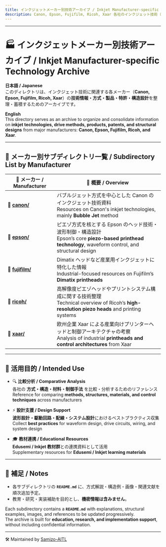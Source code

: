 ```yaml
---
title: インクジェットメーカー別技術アーカイブ / Inkjet Manufacturer-specific Technology Archive  
description: Canon, Epson, Fujifilm, Ricoh, Xaar 各社のインクジェット技術（方式・構造・特許・製品情報）の整理 / Technical archive for inkjet technologies by Canon, Epson, Fujifilm, Ricoh, and Xaar
---
```


---

# 🏭 **インクジェットメーカー別技術アーカイブ / Inkjet Manufacturer-specific Technology Archive**

**日本語 / Japanese**  
このディレクトリは、インクジェット技術に関連する各メーカー（**Canon, Epson, Fujifilm, Ricoh, Xaar**）の**技術情報・方式・製品・特許・構造設計**を整理・蓄積するためのアーカイブです。  

**English**  
This directory serves as an archive to organize and consolidate information on **inkjet technologies, drive methods, products, patents, and structural designs** from major manufacturers: **Canon, Epson, Fujifilm, Ricoh, and Xaar**.  

---

## 📁 **メーカー別サブディレクトリ一覧 / Subdirectory List by Manufacturer**

| 🏢 **メーカー / Manufacturer** | 📖 **概要 / Overview** |
|-------------------------------|-----------------------|
| 📂 [**canon/**](./canon) | バブルジェット方式を中心とした Canon のインクジェット技術資料<br>Resources on Canon's inkjet technologies, mainly **Bubble Jet** method |
| 📂 [**epson/**](./epson) | ピエゾ方式を核とする Epson のヘッド技術・波形制御・構造設計<br>Epson’s core **piezo-based printhead technology**, waveform control, and structural design |
| 📂 [**fujifilm/**](./fujifilm) | Dimatix ヘッドなど産業用インクジェットに特化した情報<br>Industrial-focused resources on Fujifilm’s **Dimatix printheads** |
| 📂 [**ricoh/**](./ricoh) | 高解像度ピエゾヘッドやプリントシステム構成に関する技術整理<br>Technical overview of Ricoh’s **high-resolution piezo heads** and printing systems |
| 📂 [**xaar/**](./xaar) | 欧州企業 Xaar による産業向けプリンターヘッドと制御アーキテクチャの考察<br>Analysis of industrial **printheads and control architectures** from Xaar |

---

## 🧭 **活用目的 / Intended Use**

- 🔍 **比較分析 / Comparative Analysis**  
  各社の **方式・構造・材料・制御手法** を比較・分析するためのリファレンス  
  Reference for comparing **methods, structures, materials, and control techniques** across manufacturers  

- ⚡ **設計支援 / Design Support**  
  **波形設計・駆動回路・配線・システム設計**におけるベストプラクティス収集  
  Collect **best practices** for waveform design, drive circuits, wiring, and system design  

- 🎓 **教材連携 / Educational Resources**  
  **Edusemi / Inkjet 教材群**との連携資料として活用  
  Supplementary resources for **Edusemi / Inkjet learning materials**  

---

## 📌 **補足 / Notes**

- 各サブディレクトリの **`README.md`** に、方式解説・構造例・画像・関連文献を順次追加予定。  
- 教育・研究・実装補助を目的とし、**機密情報は含みません**。  

Each subdirectory contains a **`README.md`** with explanations, structural examples, images, and references to be updated progressively.  
The archive is built for **education, research, and implementation support**, without including confidential information.  

---

🛠️ Maintained by [Samizo-AITL](https://samizo-aitl.github.io)
